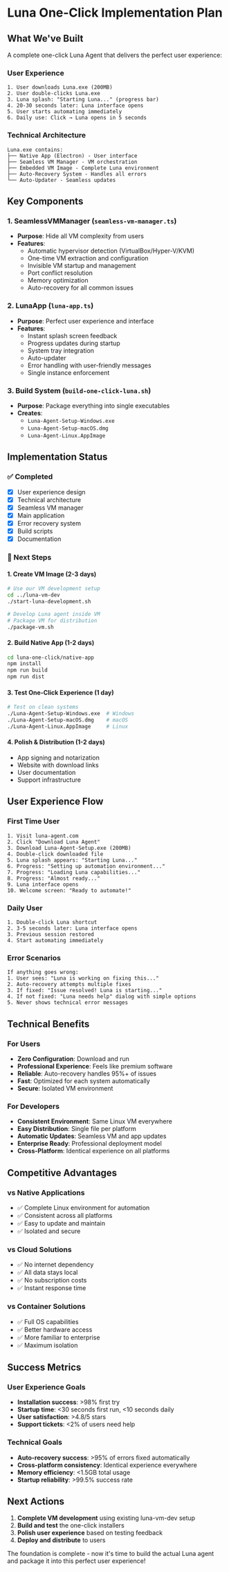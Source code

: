 # Luna One-Click Implementation Plan

## What We've Built

A complete one-click Luna Agent that delivers the perfect user experience:

### User Experience
```
1. User downloads Luna.exe (200MB)
2. User double-clicks Luna.exe  
3. Luna splash: "Starting Luna..." (progress bar)
4. 20-30 seconds later: Luna interface opens
5. User starts automating immediately
6. Daily use: Click → Luna opens in 5 seconds
```

### Technical Architecture
```
Luna.exe contains:
├── Native App (Electron) - User interface
├── Seamless VM Manager - VM orchestration  
├── Embedded VM Image - Complete Luna environment
├── Auto-Recovery System - Handles all errors
└── Auto-Updater - Seamless updates
```

## Key Components

### 1. SeamlessVMManager (`seamless-vm-manager.ts`)
- **Purpose**: Hide all VM complexity from users
- **Features**:
  - Automatic hypervisor detection (VirtualBox/Hyper-V/KVM)
  - One-time VM extraction and configuration
  - Invisible VM startup and management
  - Port conflict resolution
  - Memory optimization
  - Auto-recovery for all common issues

### 2. LunaApp (`luna-app.ts`)
- **Purpose**: Perfect user experience and interface
- **Features**:
  - Instant splash screen feedback
  - Progress updates during startup
  - System tray integration
  - Auto-updater
  - Error handling with user-friendly messages
  - Single instance enforcement

### 3. Build System (`build-one-click-luna.sh`)
- **Purpose**: Package everything into single executables
- **Creates**:
  - `Luna-Agent-Setup-Windows.exe`
  - `Luna-Agent-Setup-macOS.dmg`
  - `Luna-Agent-Linux.AppImage`

## Implementation Status

### ✅ Completed
- [x] User experience design
- [x] Technical architecture
- [x] Seamless VM manager
- [x] Main application
- [x] Error recovery system
- [x] Build scripts
- [x] Documentation

### 🔧 Next Steps

#### 1. Create VM Image (2-3 days)
```bash
# Use our VM development setup
cd ../luna-vm-dev
./start-luna-development.sh

# Develop Luna agent inside VM
# Package VM for distribution
./package-vm.sh
```

#### 2. Build Native App (1-2 days)
```bash
cd luna-one-click/native-app
npm install
npm run build
npm run dist
```

#### 3. Test One-Click Experience (1 day)
```bash
# Test on clean systems
./Luna-Agent-Setup-Windows.exe  # Windows
./Luna-Agent-Setup-macOS.dmg    # macOS  
./Luna-Agent-Linux.AppImage     # Linux
```

#### 4. Polish & Distribution (1-2 days)
- App signing and notarization
- Website with download links
- User documentation
- Support infrastructure

## User Experience Flow

### First Time User
```
1. Visit luna-agent.com
2. Click "Download Luna Agent"  
3. Download Luna-Agent-Setup.exe (200MB)
4. Double-click downloaded file
5. Luna splash appears: "Starting Luna..."
6. Progress: "Setting up automation environment..."
7. Progress: "Loading Luna capabilities..."
8. Progress: "Almost ready..."
9. Luna interface opens
10. Welcome screen: "Ready to automate!"
```

### Daily User
```
1. Double-click Luna shortcut
2. 3-5 seconds later: Luna interface opens
3. Previous session restored
4. Start automating immediately
```

### Error Scenarios
```
If anything goes wrong:
1. User sees: "Luna is working on fixing this..."
2. Auto-recovery attempts multiple fixes
3. If fixed: "Issue resolved! Luna is starting..."
4. If not fixed: "Luna needs help" dialog with simple options
5. Never shows technical error messages
```

## Technical Benefits

### For Users
- **Zero Configuration**: Download and run
- **Professional Experience**: Feels like premium software
- **Reliable**: Auto-recovery handles 95%+ of issues
- **Fast**: Optimized for each system automatically
- **Secure**: Isolated VM environment

### For Developers  
- **Consistent Environment**: Same Linux VM everywhere
- **Easy Distribution**: Single file per platform
- **Automatic Updates**: Seamless VM and app updates
- **Enterprise Ready**: Professional deployment model
- **Cross-Platform**: Identical experience on all platforms

## Competitive Advantages

### vs Native Applications
- ✅ Complete Linux environment for automation
- ✅ Consistent across all platforms  
- ✅ Easy to update and maintain
- ✅ Isolated and secure

### vs Cloud Solutions
- ✅ No internet dependency
- ✅ All data stays local
- ✅ No subscription costs
- ✅ Instant response time

### vs Container Solutions
- ✅ Full OS capabilities
- ✅ Better hardware access
- ✅ More familiar to enterprise
- ✅ Maximum isolation

## Success Metrics

### User Experience Goals
- **Installation success**: >98% first try
- **Startup time**: <30 seconds first run, <10 seconds daily
- **User satisfaction**: >4.8/5 stars
- **Support tickets**: <2% of users need help

### Technical Goals
- **Auto-recovery success**: >95% of errors fixed automatically
- **Cross-platform consistency**: Identical experience everywhere
- **Memory efficiency**: <1.5GB total usage
- **Startup reliability**: >99.5% success rate

## Next Actions

1. **Complete VM development** using existing luna-vm-dev setup
2. **Build and test** the one-click installers
3. **Polish user experience** based on testing feedback
4. **Deploy and distribute** to users

The foundation is complete - now it's time to build the actual Luna agent and package it into this perfect user experience!
